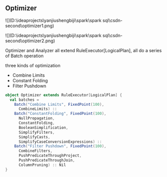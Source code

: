 ## Optimizer

![](D:\ideaprojects\yanjiushengbiji\spark\spark sql\csdn-second\optimizer1.png)

![](D:\ideaprojects\yanjiushengbiji\spark\spark sql\csdn-second\optimizer2.png)

Optimizer and Analyzer all extend RuleExecutor[LogicalPlan], all do a series of Batch operation

three kinds of optimization

* Combine Limits
* Constant Folding
* Filter Pushdown

```scala
object Optimizer extends RuleExecutor[LogicalPlan] {
  val batches =
    Batch("Combine Limits", FixedPoint(100),
      CombineLimits) ::
    Batch("ConstantFolding", FixedPoint(100),
      NullPropagation,
      ConstantFolding,
      BooleanSimplification,
      SimplifyFilters,
      SimplifyCasts,
      SimplifyCaseConversionExpressions) ::
    Batch("Filter Pushdown", FixedPoint(100),
      CombineFilters,
      PushPredicateThroughProject,
      PushPredicateThroughJoin,
      ColumnPruning) :: Nil
}
```

